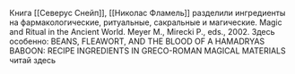 Книга [[Северус Снейп]], [[Николас Фламель]]
разделили ингредиенты на фармакологические, ритуальные, сакральные и магические.
Magic and Ritual in the Ancient World. Meyer M., Mirecki P., eds., 2002. Здесь особенно: BEANS, FLEAWORT, AND THE BLOOD OF A HAMADRYAS BABOON: RECIPE INGREDIENTS IN GRECO-ROMAN MAGICAL MATERIALS читай здесь